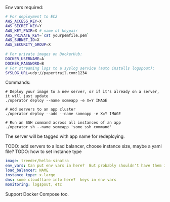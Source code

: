 

Env vars required:

```sh
# For deployment to EC2
AWS_ACCESS_KEY=X
AWS_SECRET_KEY=Y
AWS_KEY_PAIR=X # name of keypair
AWS_PRIVATE_KEY=`cat yourpemfile.pem`
AWS_SUBNET_ID=X
AWS_SECURITY_GROUP=X
        
# For private images on DockerHub:
DOCKER_USERNAME=A
DOCKER_PASSWORD=B
# For streaming logs to a syslog service (auto installs logspout):
SYSLOG_URL=udp://papertrail.com:1234
```

Commands:

```
# Deploy your image to a new server, or if it's already on a server, it will just update
./operator deploy --name someapp -e X=Y IMAGE

# Add servers to an app cluster
./operator deploy --add --name someapp -e X=Y IMAGE

# Run an SSH command across all instances of an app
./operator sh --name someapp 'some ssh command' 
```

The server will be tagged with app name for redeploying. 

TODO: add servers to a load balancer, choose instance size, maybe a yaml file?
TODO: how to set instance type

```yml
image: treeder/hello-sinatra
env_vars: Can put env vars in here?  But probably shouldn't have them in source control anyways
load_balancer: NAME
instance_type: x.large
dns: some cloudflare info here?  keys in env vars
monitoring: logspout, etc
```

Support Docker Compose too. 
